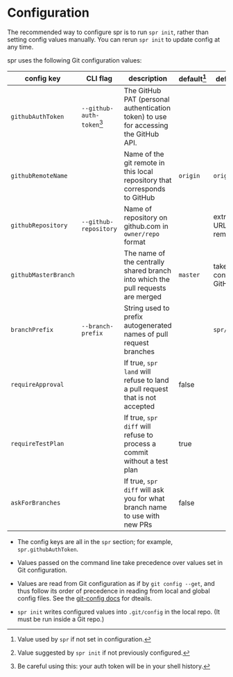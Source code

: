 # Configuration

The recommended way to configure spr is to run `spr init`, rather than setting config values manually. You can rerun `spr init` to update config at any time.

spr uses the following Git configuration values:

| config key           | CLI flag                          | description                                                                         | default[^default] | default in `spr init`[^initdefault]           |
| -------------------- | --------------------------------- | ----------------------------------------------------------------------------------- | ----------------- | --------------------------------------------- |
| `githubAuthToken`    | `--github-auth-token`[^cli-token] | The GitHub PAT (personal authentication token) to use for accessing the GitHub API. |
| `githubRemoteName`   |                                   | Name of the git remote in this local repository that corresponds to GitHub          | `origin`          | `origin`                                      |
| `githubRepository`   | `--github-repository`             | Name of repository on github.com in `owner/repo` format                             |                   | extracted from the URL of the GitHub remote   |
| `githubMasterBranch` |                                   | The name of the centrally shared branch into which the pull requests are merged     | `master`          | taken from repository configuration on GitHub |
| `branchPrefix`       | `--branch-prefix`                 | String used to prefix autogenerated names of pull request branches                  |                   | `spr/GITHUB_USERNAME/`                        |
| `requireApproval`    |                                   | If true, `spr land` will refuse to land a pull request that is not accepted         | false             |
| `requireTestPlan`    |                                   | If true, `spr diff` will refuse to process a commit without a test plan             | true              |
| `askForBranches`     |                                   | If true, `spr diff` will ask you for what branch name to use with new PRs           | false             |

- The config keys are all in the `spr` section; for example, `spr.githubAuthToken`.

- Values passed on the command line take precedence over values set in Git configuration.

- Values are read from Git configuration as if by `git config --get`, and thus follow its order of precedence in reading from local and global config files. See the [git-config docs](https://git-scm.com/docs/git-config) for dteails.

- `spr init` writes configured values into `.git/config` in the local repo. (It must be run inside a Git repo.)

[^default]: Value used by `spr` if not set in configuration.
[^initdefault]: Value suggested by `spr init` if not previously configured.
[^cli-token]: Be careful using this: your auth token will be in your shell history.
